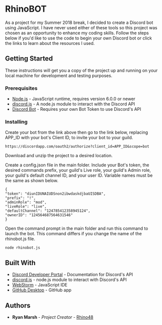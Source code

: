 # RhinoBOT

As a project for my Summer 2018 break, I decided to create a Discord bot using JavaScript.
I have never used either of these tools so this project was chosen as an opportunity to enhance my coding skills.
Follow the steps below if you'd like to use the code to begin your own Discord bot or click the links to learn about the resources I used.

## Getting Started

These instructions will get you a copy of the project up and running on your local machine for development and testing purposes.

### Prerequisites

* [Node.js](https://nodejs.org/en/) - JavaScript runtime, requires version 6.0.0 or newer
* [discord.js](https://discord.js.org/#/) - A node.js module to interact with the Discord API
* [Discord Bot](https://discordapp.com/developers/applications/me) - Requires your own Bot Token to use Discord's API

### Installing

Create your bot from the link above then go to the link below,
replacing APP_ID with your bot's Client ID, to invite your bot to your guild.

```
https://discordapp.com/oauth2/authorize?client_id=APP_ID&scope=bot
```

Download and unzip the project to a desired location.

Create a config.json file in the main folder. Include your Bot's token,
the desired commands prefix, your guild's Live role, your guild's Admin role, your guild's default channel ID, and your user ID.
Variable names must be the same as shown below.

```
{
"token": "diunIDUNAIUDSnon2ibwdaskdjbaUISDBA",
"prefix": "!",
"adminRole": "mod",
"liveRole": "live",
"defaultChannel": "124785412358945124",
"ownerID": "124564687564631546"
}
```

Open the command prompt in the main folder and run this command to launch the bot.
This command differs if you change the name of the rhinobot.js file.

```
node rhinobot.js
```

## Built With

* [Discord Developer Portal](https://discordapp.com/developers/docs/intro) - Documentation for Discord's API
* [discord.js](https://discord.js.org/#/) - node.js module to interact with Discord's API
* [WebStorm](https://www.jetbrains.com/webstorm/) - JavaScript IDE
* [GitHub Desktop](https://desktop.github.com/) - GitHub app

## Authors

* **Ryan Marsh** - *Project Creator* - [Rhino48](https://github.com/Rhino48)
